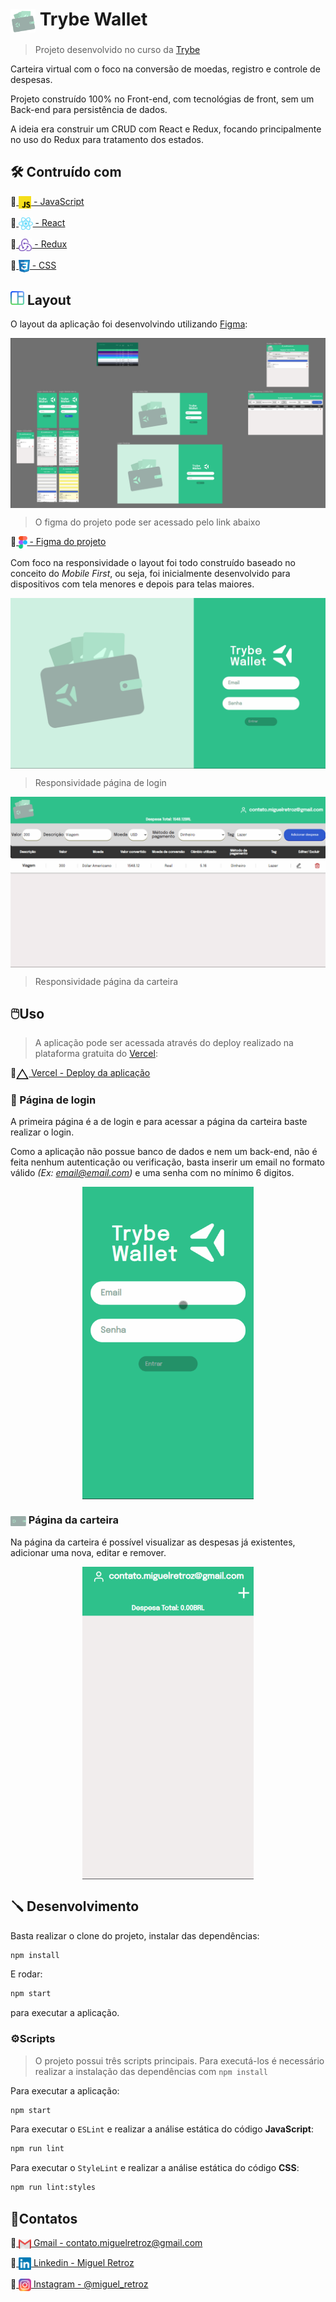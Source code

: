 # <a href="#-trybe-wallet"><img alt="trybe wallet logo" align="center" src="./public/readme/trybe-wallet-logo.svg" width="40"/></a> Trybe Wallet

> Projeto desenvolvido no curso da <a href="https://www.betrybe.com" >Trybe</a>

Carteira virtual com o foco na conversão de moedas, registro e controle de despesas.

Projeto construído 100% no Front-end, com tecnológias de front, sem um Back-end para persistência de dados.

A ideia era construir um CRUD com React e Redux, focando principalmente no uso do Redux para tratamento dos estados.

## 🛠️ Contruído com

🔹<a href="https://developer.mozilla.org/en-US/docs/Web/JavaScript">
  <img alt="JavaScript" align="center" src="./public/readme/js-logo.svg" height="20">
    - JavaScript
</a>

🔹<a href="https://reactjs.org/">
    <img alt="React js" align="center" src="./public/readme/react-logo.svg" height="20">
     - React
  </a>

  🔹<a href="https://redux.js.org/">
    <img alt="Redux" align="center" src="./public/readme/redux-logo.svg" height="20">
    - Redux
  </a>

🔹<a href="https://developer.mozilla.org/en-US/docs/Web/CSS">
  <img align="center" src="./public/readme/css3-logo.svg" height="20">
    - CSS
</a>

## <a href="#-layout"><img alt="layout icon" src="./public/readme/layout-icon.svg" width="22"/></a> Layout

O layout da aplicação foi desenvolvindo utilizando <a href="https://www.figma.com/">Figma</a>:

<a href="#-layout">
  <img alt="layout figma" align="center" src="./public/readme/trybe-wallet-figma.png">
</a>

> O figma do projeto pode ser acessado pelo link abaixo

🔹<a href="https://www.figma.com/file/gnqt7Sp864YnWGtPJYFLw0/Trybe-Wallet?node-id=0%3A1">
  <img align="center" src="./public/readme/figma-logo.svg" height="20">
    - Figma do projeto
</a>

Com foco na responsividade o layout foi todo construído baseado no conceito do *Mobile First*, ou seja, foi inicialmente desenvolvido para dispositivos com tela menores e depois para telas maiores.

<a href="#-layout">
  <img alt="page login layout" align="center" src="./public/readme/trybe-wallet-login-layout.gif">
</a>

> Responsividade página de login

<a href="#-layout">
  <img alt="page main layout" align="center" src="./public/readme/trybe-wallet-main-layout.gif">
</a>

> Responsividade página da carteira

## 🖱️Uso
> A aplicação pode ser acessada através do deploy realizado na plataforma gratuita do <a href="https://vercel.com/" >Vercel</a>:

🔹<a  href="https://miguel-retroz-trybe-wallet.vercel.app" target="_blank"><img alt="vercel logo" 
  align="center" src="./public/readme/vercel-logo.svg" width="20"/> Vercel - Deploy da aplicação</a>

### 🔐 Página de login

A primeira página é a de login e para acessar a página da carteira baste realizar o login.

Como a aplicação não possue banco de dados e nem um back-end, não é feita nenhum autenticação ou verificação, basta inserir um email no formato válido *(Ex: email@email.com)* e uma senha com no mínimo 6 digitos.

<div align="center">
  <a href="#-página-de-login">
    <img  alt="page login" align="center" src="./public/readme/trybe-wallet-login.gif" height="500px">
  </a>
</div>

### <a href="#-página-da-carteira"><img alt="wallet" align="center" src="./public/readme/wallet-icon.svg" width="25"/></a> Página da carteira

Na página da carteira é possível visualizar as despesas já existentes, adicionar uma nova, editar e remover.

<div align="center">
  <a href="#-página-da-carteira">
    <img alt="page wallet" align="center" src="./public/readme/trybe-wallet-main.gif" height="500px">
  </a>
</div>

## 🪛 Desenvolvimento
Basta realizar o clone do projeto, instalar das dependências:
```bash
npm install
```

E rodar:
```bash
npm start
```
para executar a aplicação.

### ⚙️Scripts
> O projeto possui três scripts principais. Para executá-los é necessário realizar a instalação das dependências com `npm install`

Para executar a aplicação:
```bash
npm start
```

Para executar o `ESLint` e realizar a análise estática do código **JavaScript**:
```bash
npm run lint
```

Para executar o `StyleLint` e realizar a análise estática do código **CSS**:
```bash
npm run lint:styles
```

## 👤Contatos
🔹<a href = "mailto:contato.miguelretroz@gmail.com" target="_blank">
  <img align="center" src="./public/readme/gmail-logo.svg" width="20">
  Gmail - contato.miguelretroz@gmail.com
</a>

🔹<a href="https://www.linkedin.com/in/miguelretroz/" target="_blank">
  <img align="center" src="./public/readme/linkedin-logo.svg" width="20">
  Linkedin - Miguel Retroz
</a>

🔹<a href = "https://www.instagram.com/miguel_retroz/" target="_blank">
  <img align="center" src="./public/readme/instagram-logo.svg" width="20">
  Instagram - @miguel_retroz
</a>
